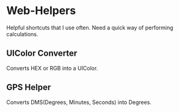 # Web-Helpers

Helpful shortcuts that I use often. Need a quick way of performing calculations.

## UIColor Converter

Converts HEX or RGB into a UIColor.

## GPS Helper

Converts DMS(Degrees, Minutes, Seconds) into Degrees.
